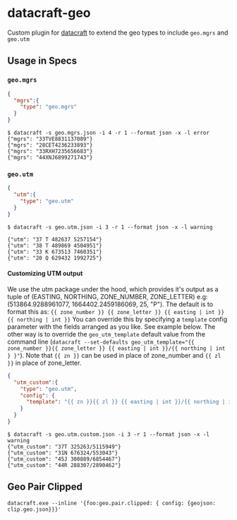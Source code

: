 datacraft-geo
===============

Custom plugin for [datacraft](https://datacraft.readthedocs.io/en/latest) to extend the geo types to include
`geo.mgrs` and `geo.utm`

## Usage in Specs

### `geo.mgrs`

```json
{
  "mgrs":{
    "type": "geo.mgrs"
  }
}
```

```shell
$ datacraft -s geo.mgrs.json -i 4 -r 1 --format json -x -l error
{"mgrs": "33TVE8831137089"}
{"mgrs": "28CET4236233893"}
{"mgrs": "33RXH7235656683"}
{"mgrs": "44XNJ6899271743"}
```

### `geo.utm`

```json
{
  "utm":{
    "type": "geo.utm"
  }
}
```

```shell
$ datacraft -s geo.utm.json -i 3 -r 1 --format json -x -l warning

{"utm": "37 T 482637 5257154"}
{"utm": "38 T 489869 4504951"}
{"utm": "33 K 673513 7460351"}
{"utm": "20 Q 629432 1992725"}
```

#### Customizing UTM output

We use the utm package under the hood, which provides it's output as a tuple of
(EASTING, NORTHING, ZONE_NUMBER, ZONE_LETTER) e.g: (513864.9288961077, 1664402.2459186069, 25, "P").
The default is to format this as:
`{{ zone_number }} {{ zone_letter }} {{ easting | int }} {{ northing | int }}` You can override this by specifying 
a `template` config parameter with the fields arranged as you like.  See example below. The other way is to override
the `geo_utm_template` default value from the command line
(`datacraft --set-defaults geo_utm_template="{{ zone_number }}{{ zone_letter }} {{ easting | int }}/{{ northing | int }
}"`). Note that `{{ zn }}` can be used in place of zone_number and `{{ zl }}` in place of zone_letter.


```json
{
  "utm_custom":{
    "type": "geo.utm",
    "config": {
      "template": "{{ zn }}{{ zl }} {{ easting | int }}/{{ northing | int }}"
    }
  }
}
```

```shell
$ datacraft -s geo.utm.custom.json -i 3 -r 1 --format json -x -l warning
{"utm_custom": "37T 325263/5115949"}
{"utm_custom": "31N 676324/553043"}
{"utm_custom": "45J 300889/6854467"}
{"utm_custom": "44R 288307/2890462"}
```

## Geo Pair Clipped

```shell
datacraft.exe --inline '{foo:geo.pair.clipped: { config: {geojson: clip.geo.json}}}'
```
